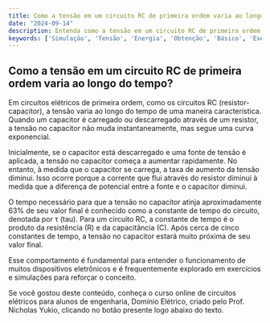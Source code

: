 ```yaml
---
title: Como a tensão em um circuito RC de primeira ordem varia ao longo do tempo?
date: "2024-09-14"
description: Entenda como a tensão em um circuito RC de primeira ordem se comporta ao longo do tempo.
keywords: ['Simulação', 'Tensão', 'Energia', 'Obtenção', 'Básico', 'Exercício', 'tempo']
---
```


## Como a tensão em um circuito RC de primeira ordem varia ao longo do tempo?

Em circuitos elétricos de primeira ordem, como os circuitos RC (resistor-capacitor), a tensão varia ao longo do tempo de uma maneira característica. Quando um capacitor é carregado ou descarregado através de um resistor, a tensão no capacitor não muda instantaneamente, mas segue uma curva exponencial.

Inicialmente, se o capacitor está descarregado e uma fonte de tensão é aplicada, a tensão no capacitor começa a aumentar rapidamente. No entanto, à medida que o capacitor se carrega, a taxa de aumento da tensão diminui. Isso ocorre porque a corrente que flui através do resistor diminui à medida que a diferença de potencial entre a fonte e o capacitor diminui.

O tempo necessário para que a tensão no capacitor atinja aproximadamente 63% de seu valor final é conhecido como a constante de tempo do circuito, denotada por τ (tau). Para um circuito RC, a constante de tempo é o produto da resistência (R) e da capacitância (C). Após cerca de cinco constantes de tempo, a tensão no capacitor estará muito próxima de seu valor final.

Esse comportamento é fundamental para entender o funcionamento de muitos dispositivos eletrônicos e é frequentemente explorado em exercícios e simulações para reforçar o conceito.

Se você gostou deste conteúdo, conheça o curso online de circuitos elétricos para alunos de engenharia, Domínio Elétrico, criado pelo Prof. Nicholas Yukio, clicando no botão presente logo abaixo do texto.